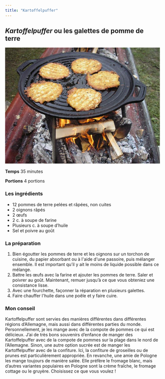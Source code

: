```yaml
---
title: "Kartoffelpuffer"
---
```


## *Kartoffelpuffer* ou les galettes de pomme de terre

![Les galettes de pomme de terre](/media/Kartoffelpuffer.jpg)


**Temps**       35 minutes

**Portions**    4 portions



### **Les ingrédients**
* 12 pommes de terre pelées et râpées, non cuites
* 2 oignons râpés
* 2 œufs
* 2 c. à soupe de farine
* Plusieurs c. à soupe d’huile
* Sel et poivre au goût

### La préparation
1. Bien égoutter les pommes de terre et les oignons sur un torchon de cuisine, du papier absorbant ou à l'aide d'une passoire, puis mélanger ensemble. Il est important qu’il y ait le moins de liquide possible dans ce mélange. 
2. Battre les œufs avec la farine et ajouter les pommes de terre. Saler et poivrer au goût. Maintenant, remuer jusqu’à ce que vous obteniez une consistance lisse.
3. Avec une fourchette, façonner la réparation en plusieurs galettes.
4. Faire chauffer l'huile dans une poêle et y faire cuire.

### **Mon conseil**

Kartoffelpuffer sont servies des manières différentes dans différentes régions d’Allemagne, mais aussi dans différentes parties du monde. Personnellement, je les mange avec de la compote de pommes ce qui est délicieux. J’ai de très bons souvenirs d’enfance de manger des Kartoffelpuffer avec de la compote de pommes sur la plage dans le nord de l’Allemagne. Sinon, une autre option sucrée est de manger les Kartoffelpuffer avec de la confiture. Ici, la confiture de groseilles ou de prunes est particulièrement appropriée. En revanche, une amie de Pologne les mange toujours de manière salée. Elle préfère le fromage blanc, mais d’autres variantes populaires en Pologne sont la crème fraîche, le fromage cottage ou le gruyère. Choisissez ce que vous voulez  !
